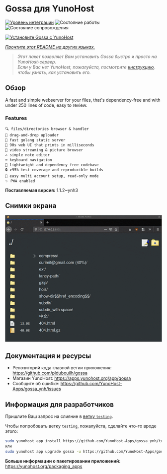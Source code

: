<!--
Важно: этот README был автоматически сгенерирован <https://github.com/YunoHost/apps/tree/master/tools/readme_generator>
Он НЕ ДОЛЖЕН редактироваться вручную.
-->

# Gossa для YunoHost

[![Уровень интеграции](https://apps.yunohost.org/badge/integration/gossa)](https://ci-apps.yunohost.org/ci/apps/gossa/)
![Состояние работы](https://apps.yunohost.org/badge/state/gossa)
![Состояние сопровождения](https://apps.yunohost.org/badge/maintained/gossa)

[![Установите Gossa с YunoHost](https://install-app.yunohost.org/install-with-yunohost.svg)](https://install-app.yunohost.org/?app=gossa)

*[Прочтите этот README на других языках.](./ALL_README.md)*

> *Этот пакет позволяет Вам установить Gossa быстро и просто на YunoHost-сервер.*  
> *Если у Вас нет YunoHost, пожалуйста, посмотрите [инструкцию](https://yunohost.org/install), чтобы узнать, как установить его.*

## Обзор

A fast and simple webserver for your files, that's dependency-free and with under 250 lines of code, easy to review.

### Features

    🔍 files/directories browser & handler
    📩 drag-and-drop uploader
    🥂 fast golang static server
    💾 90s web UI that prints in milliseconds
    📸 video streaming & picture browser
    ✍️ simple note editor
    ⌨️ keyboard navigation
    🚀 lightweight and dependency free codebase
    🔒 >95% test coverage and reproducible builds
    💑 easy multi account setup, read-only mode
    ✨ PWA enabled


**Поставляемая версия:** 1.1.2~ynh3

## Снимки экрана

![Снимок экрана Gossa](./doc/screenshots/screenshot.png)

## Документация и ресурсы

- Репозиторий кода главной ветки приложения: <https://github.com/pldubouilh/gossa>
- Магазин YunoHost: <https://apps.yunohost.org/app/gossa>
- Сообщите об ошибке: <https://github.com/YunoHost-Apps/gossa_ynh/issues>

## Информация для разработчиков

Пришлите Ваш запрос на слияние в [ветку `testing`](https://github.com/YunoHost-Apps/gossa_ynh/tree/testing).

Чтобы попробовать ветку `testing`, пожалуйста, сделайте что-то вроде этого:

```bash
sudo yunohost app install https://github.com/YunoHost-Apps/gossa_ynh/tree/testing --debug
или
sudo yunohost app upgrade gossa -u https://github.com/YunoHost-Apps/gossa_ynh/tree/testing --debug
```

**Больше информации о пакетировании приложений:** <https://yunohost.org/packaging_apps>
